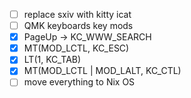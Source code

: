- [ ] replace sxiv with kitty icat
- [ ] QMK keyboards key mods
- [x] PageUp -> KC_WWW_SEARCH
- [x] MT(MOD_LCTL, KC_ESC) 
- [x] LT(1, KC_TAB)
- [x] MT(MOD_LCTL | MOD_LALT, KC_CTL)
- [ ] move everything to Nix OS
